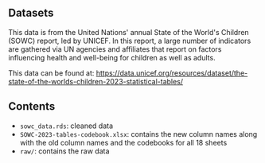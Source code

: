 ## Datasets

This data is from the United Nations' annual State of the World's Children (SOWC) report, led by UNICEF. In this report, a large number of indicators are gathered via UN agencies and affiliates that report on factors influencing health and well-being for children as well as adults. 

This data can be found at: <https://data.unicef.org/resources/dataset/the-state-of-the-worlds-children-2023-statistical-tables/>


## Contents

- `sowc_data.rds`: cleaned data
- `SOWC-2023-tables-codebook.xlsx`: contains the new column names along with the old column names and the codebooks for all 18 sheets
- `raw/`: contains the raw data

